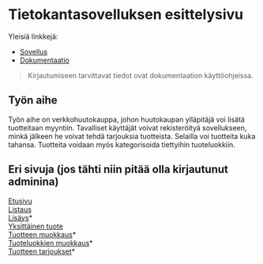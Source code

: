 # Tietokantasovelluksen esittelysivu

Yleisiä linkkejä:

* [Sovellus](http://wolli.users.cs.helsinki.fi/huuto/)
* [Dokumentaatio](https://github.com/woltsu/Tsoha-Bootstrap/blob/master/doc/dokumentaatio.pdf)
> Kirjautumiseen tarvittavat tiedot ovat dokumentaation käyttöohjeissa.  

## Työn aihe

Työn aihe on verkkohuutokauppa, johon huutokaupan ylläpitäjä voi lisätä tuotteitaan myyntiin. Tavalliset käyttäjät voivat
rekisteröityä sovellukseen, minkä jälkeen he voivat tehdä tarjouksia tuotteista. Selailla voi tuotteita kuka tahansa. Tuotteita voidaan myös kategorisoida tiettyihin tuoteluokkiin.

## Eri sivuja (jos tähti niin pitää olla kirjautunut adminina)
[Etusivu](http://wolli.users.cs.helsinki.fi/huuto/)  
[Listaus](http://wolli.users.cs.helsinki.fi/huuto/esitteet)  
[Lisäys](http://wolli.users.cs.helsinki.fi/huuto/esitteet/lisaa)*    
[Yksittäinen tuote](http://wolli.users.cs.helsinki.fi/huuto/esitteet/4)  
[Tuotteen muokkaus](http://wolli.users.cs.helsinki.fi/huuto/esitteet/4/muokkaa)*      
[Tuoteluokkien muokkaus](http://wolli.users.cs.helsinki.fi/huuto/tuoteluokat)*  
[Tuotteen tarjoukset](http://wolli.users.cs.helsinki.fi/huuto/esitteet/4/tarjoukset)*   
